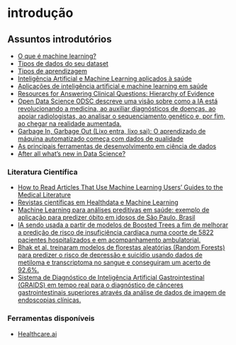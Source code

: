 # introdução

## Assuntos introdutórios

* [O que é machine learning?](https://medium.com/brasil-ai/o-que-%C3%A9-machine-learning-94cc71c2a6e3)
* [Tipos de dados do seu dataset](https://medium.com/brasil-ai/antes-de-come%C3%A7armos-a-falar-sobre-tipos-de-aprendizados-que-veremos-no-pr%C3%B3ximo-artigo-%C3%A9-ea5b04685913)
* [Tipos de aprendizagem](https://medium.com/brasil-ai/tipos-de-aprendizagem-1c1339f73bdf)
* [Inteligência Artificial e Machine Learning aplicados à saúde](https://saudebusiness.com/ti-e-inovacao/inteligencia-artificial-e-machine-learning-aplicados-saude/)
* [Aplicações de inteligência artificial e machine learning em saúde](https://www.youtube.com/watch?v=y8em7JhKwhU)
* [Resources for Answering Clinical Questions: Hierarchy of Evidence](https://guides.library.uwa.edu.au/c.php?g=800622)
* [Open Data Science ODSC descreve uma visão sobre como a IA está revolucionando a medicina, ao auxiliar diagnósticos de doenças, ao apoiar radiologistas, ao analisar o sequenciamento genético e, por fim, ao chegar na realidade aumentada. ](https://medium.com/@ODSC/how-ai-is-revolutionizing-medicine-416bfd4ac904)
* [Garbage In, Garbage Out \(Lixo entra, lixo sai\): O aprendizado de máquina automatizado começa com dados de qualidade](https://medium.com/@ODSC/garbage-in-garbage-out-automated-machine-learning-begins-with-quality-data-70471cb33748?source=bookmarks---------4-----------------------)
* [As principais ferramentas de desenvolvimento em ciência de dados](https://medium.com/pizzadedados/ferramentas-desenvolvimento-ciencia-dados-c54d112871d8)
* [After all what’s new in Data Science?](https://medium.com/swlh/data-science-and-the-data-scientist-db200aac4ea0)

### Literatura Científica

* [How to Read Articles That Use Machine Learning Users’ Guides to the Medical Literature](https://jamanetwork.com/journals/jama/article-abstract/2754798)
* [Revistas científicas em Healthdata e Machine Learning](https://medium.com/@healthdata/revistas-cient%C3%ADficas-em-healthdata-e-machine-learning-913a36833e2a?source=bookmarks---------38-----------------------)
* [Machine Learning para análises preditivas em saúde: exemplo de aplicação para predizer óbito em idosos de São Paulo, Brasil](http://www.scielo.br/scielo.php?pid=S0102-311X2019000904002&script=sci_arttext)
* [IA sendo usada a partir de modelos de Boosted Trees a fim de melhorar a predição de risco de insuficiência cardíaca numa coorte de 5822 pacientes hospitalizados e em acompanhamento ambulatorial. ](https://onlinelibrary.wiley.com/doi/abs/10.1002/ejhf.1628)
* [Bhak et al. treinaram modelos de florestas aleatórias \(Random Forests\) para predizer o risco de depressão e suicídio usando dados de metiloma e transcriptoma no sangue e conseguiram um acerto de 92.6%.  ](https://www.nature.com/articles/s41398-019-0595-2)
* [Sistema de Diagnóstico de Inteligência Artificial Gastrointestinal \(GRAIDS\) em tempo real para o diagnóstico de cânceres gastrointestinais superiores através da análise de dados de imagem de endoscopias clínicas. ](https://www.thelancet.com/journals/lanonc/article/PIIS1470-2045%2819%2930637-0/fulltext)

### Ferramentas disponíveis

* [Healthcare.ai](https://healthcare.ai/)

